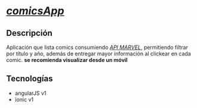# [*comicsApp*](https://comicsapp.herokuapp.com/)

## Descripción

Aplicación que lista comics consumiendo [*API MARVEL*](http://developer.marvel.com/), permitiendo filtrar por título y año, además
de entregar mayor información al clickear en cada comic.
**se recomienda visualizar desde un móvil**

## Tecnologías

- angularJS v1
- ionic v1
